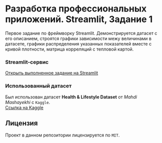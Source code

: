 # Разработка профессиональных приложений. Streamlit, Задание 1
Первое задание по фреймворку Streamlit. Демонстрируется датасет с его описанием, строятся графики зависимости межу величинами в датасете, графики распределения указанных показателей вместе с кривой плотности, матрица корреляций с тепловой картой.

### Streamlit-сервис
[Открыть выполненное задание на Streamlit](https://ximdoctor-health-data.streamlit.app)

### Использованный датасет
Был использован датасет **Health & Lifestyle Dataset** от *Mahdi Mashayekhi* с `Kaggle`.<br>
[Ссылка на Kaggle](https://www.kaggle.com/datasets/mahdimashayekhi/health-and-lifestyle-dataset/data)

## Лицензия
Проект в данном репозитории лицензируется по `MIT`.


